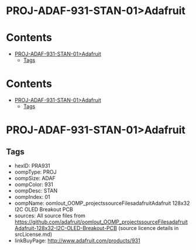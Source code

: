 
PROJ-ADAF-931-STAN-01>Adafruit
==============================

Contents
========

* [PROJ-ADAF-931-STAN-01>Adafruit](#proj-adaf-931-stan-01adafruit)
	* [Tags](#tags)

Contents
========

* [PROJ-ADAF-931-STAN-01>Adafruit](#proj-adaf-931-stan-01adafruit)
	* [Tags](#tags)

# PROJ-ADAF-931-STAN-01>Adafruit

## Tags

- hexID: PRA931
- oompType: PROJ
- oompSize: ADAF
- oompColor: 931
- oompDesc: STAN
- oompIndex: 01
- oompName: oomlout_OOMP_projectssourceFilesadafruitAdafruit 128x32 I2C OLED Breakout PCB
- sources: All source files from https://github.com/adafruit/oomlout_OOMP_projectssourceFilesadafruitAdafruit-128x32-I2C-OLED-Breakout-PCB (source licence details in srcLicense.md)
- linkBuyPage: http://www.adafruit.com/products/931
